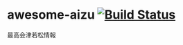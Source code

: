 # awesome-aizu [![Build Status](https://travis-ci.org/upamune/awesome-aizu.svg?branch=master)](https://travis-ci.org/upamune/awesome-aizu)
最高会津若松情報
  

